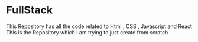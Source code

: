 # FullStack
This Repository has all the code related to Html , CSS , Javascript and React
This is the Repository which I am trying to just create from scratch